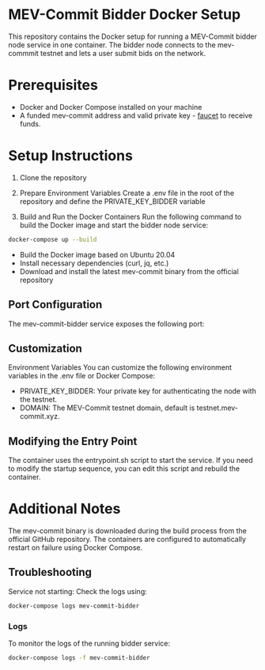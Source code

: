 # MEV-Commit Bidder Docker Setup
This repository contains the Docker setup for running a MEV-Commit bidder node service in one container. The bidder node connects to the mev-commmit testnet and lets a user submit bids on the network.

# Prerequisites
- Docker and Docker Compose installed on your machine
- A funded mev-commit address and valid private key - [faucet](https://faucet.testnet.mev-commit.xyz/) to receive funds.

# Setup Instructions
1. Clone the repository
2. Prepare Environment Variables
Create a .env file in the root of the repository and define the PRIVATE_KEY_BIDDER variable

3. Build and Run the Docker Containers
Run the following command to build the Docker image and start the bidder node service:

```bash 
docker-compose up --build
```

- Build the Docker image based on Ubuntu 20.04
- Install necessary dependencies (curl, jq, etc.)
- Download and install the latest mev-commit binary from the official repository

## Port Configuration
The mev-commit-bidder service exposes the following port:

## Customization
Environment Variables
You can customize the following environment variables in the .env file or Docker Compose:

- PRIVATE_KEY_BIDDER: Your private key for authenticating the node with the testnet.
- DOMAIN: The MEV-Commit testnet domain, default is testnet.mev-commit.xyz.

## Modifying the Entry Point
The container uses the entrypoint.sh script to start the service. If you need to modify the startup sequence, you can edit this script and rebuild the container.

# Additional Notes
The mev-commit binary is downloaded during the build process from the official GitHub repository.
The containers are configured to automatically restart on failure using Docker Compose.

## Troubleshooting
Service not starting: Check the logs using:

```bash
docker-compose logs mev-commit-bidder
```

### Logs
To monitor the logs of the running bidder service:

```bash
docker-compose logs -f mev-commit-bidder
```